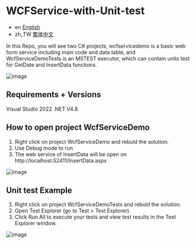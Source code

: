 # WCFService-with-Unit-test

- en [English](https://github.com/nishikino25/WCFService-with-Unit-test/blob/main/README.md)
- zh_TW [繁体中文](https://github.com/nishikino25/WCFService-with-Unit-test/blob/main/README.zh_TW.md)

In this Repo, you will see two C# projects, wcfservicedemo is a basic web form service including main code and data table, and WcfServiceDemoTests is an MSTEST executor, which can contain units test for GetDate and InsertData functions.

![image](https://github.com/nishikino25/WCFService-with-Unit-test/assets/42590869/a974f188-c67f-4f55-ab55-5bf03a13bbb0)

## Requirements + Versions
Visual Studio 2022
.NET V4.8

## How to open project WcfServiceDemo
1. Right click on project WcfServiceDemo and rebuld the solution.
2. Use Debug mode to run
3. The web service of InsertData will be open on http://localhost:52411/InsertData.aspx

![image](https://github.com/nishikino25/WCFService-with-Unit-test/assets/42590869/97abdaef-ece7-4272-ac6e-f4fcf48cc70f)

## Unit test Example
1. Right click on project WcfServiceDemoTests and rebuld the solution.
2. Open Test Explorer (go to Test > Test Explorer).
3. Click Run All to execute your tests and view test results in the Test Explorer window.

![image](https://github.com/nishikino25/WCFService-with-Unit-test/assets/42590869/cc6286fe-cc7c-4c65-8b99-dfe6dcf926a0)
